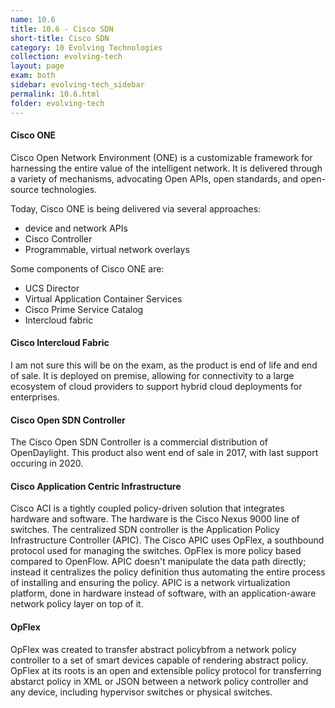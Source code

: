```yaml
---
name: 10.6
title: 10.6 - Cisco SDN
short-title: Cisco SDN
category: 10 Evolving Technologies
collection: evolving-tech
layout: page
exam: both
sidebar: evolving-tech_sidebar
permalink: 10.6.html
folder: evolving-tech
---
```


#### Cisco ONE
Cisco Open Network Environment (ONE) is a customizable framework for harnessing the entire value of the intelligent network. It is delivered through a variety of mechanisms, advocating Open APIs, open standards, and open-source technologies.

Today, Cisco ONE is being delivered via several approaches:
- device and network APIs
- Cisco Controller
- Programmable, virtual network overlays

Some components of Cisco ONE are:
- UCS Director
- Virtual Application Container Services
- Cisco Prime Service Catalog
- Intercloud fabric

#### Cisco Intercloud Fabric
I am not sure this will be on the exam, as the product is end of life and end of sale. It is deployed on premise, allowing for connectivity to a large ecosystem of cloud providers to support hybrid cloud deployments for enterprises.

#### Cisco Open SDN Controller
The Cisco Open SDN Controller is a commercial distribution of OpenDaylight. This product also went end of sale in 2017, with last support occuring in 2020.

#### Cisco Application Centric Infrastructure
Cisco ACI is a tightly coupled policy-driven solution that integrates hardware and software. The hardware is the Cisco Nexus 9000 line of switches. The centralized SDN controller is the Application Policy Infrastructure Controller (APIC). The Cisco APIC uses OpFlex, a southbound protocol used for managing the switches. OpFlex is more policy based compared to OpenFlow. APIC doesn't manipulate the data path directly; instead it centralizes the policy definition thus automating the entire process of installing and ensuring the policy. APIC is a network virtualization platform, done in hardware instead of software, with an application-aware network policy layer on top of it.

#### OpFlex
OpFlex was created to transfer abstract policybfrom a network policy controller to a set of smart devices capable of rendering abstract policy. OpFlex at its roots is an open and extensible policy protocol for transferring abstarct policy in XML or JSON between a network policy controller and any device, including hypervisor switches or physical switches.